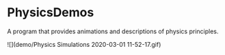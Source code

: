 # PhysicsDemos
A program that provides animations and descriptions of physics principles.

![](demo/Physics Simulations 2020-03-01 11-52-17.gif)
